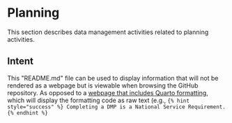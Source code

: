# Planning

This section describes data management activities related to planning activities.

## Intent

This "README.md" file can be used to display information that will not be rendered as a webpage but is viewable when browsing the GitHub repository. As opposed to a [webpage that includes Quarto formatting](https://github.com/hmaier-fws/ak-dm-userguide/tree/quarto-test-web/source-files/planning/data-management-plan), which will display the formatting code as raw text (e.g., `{% hint style="success" %} Completing a DMP is a National Service Requirement. {% endhint %}`
